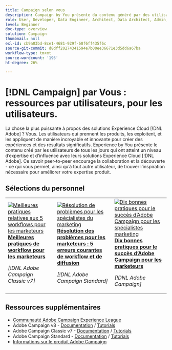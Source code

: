 ```yaml
---
title: Campaign selon vous
description: Campaign by You présente du contenu généré par des utilisateurs et utilisatrices de tous les jours qui ont acquis un certain niveau d’expertise et d’influence grâce à leurs connaissances d’Adobe Campaign.
role: User, Developer, Data Engineer, Architect, Data Architect, Admin, Leader
level: Beginner
doc-type: overview
solution: Campaign
thumbnail: null
exl-id: cb9a03bd-8ce1-4681-929f-68f6ff435f6c
source-git-commit: d8dff20274341594e7b00ee36671e3d5dd6a67ba
workflow-type: tm+mt
source-wordcount: '195'
ht-degree: 26%

---
```


# [!DNL Campaign] par Vous : ressources par utilisateurs, pour les utilisateurs.

La chose la plus puissante à propos des solutions Experience Cloud [!DNL Adobe] ? Vous. Les utilisateurs qui prennent les produits, les exploitent, et les appliquent de manière incroyable et innovante pour créer des expériences et des résultats significatifs. Experience by You présente le contenu créé par les utilisateurs de tous les jours qui ont atteint un niveau d’expertise et d’influence avec leurs solutions Experience Cloud [!DNL Adobe]. Ce savoir peer-to-peer encourage la collaboration et la découverte - ce qui vous permet, ainsi qu’à tout autre utilisateur, de trouver l’inspiration nécessaire pour améliorer votre expertise produit.

<div id="recs-overview-body-1"></div>
<div id="recs-overview-body-2"></div>
<div id="recs-overview-body-3"></div>
<div id="recs-overview-body-4"></div>
<div id="recs-overview-body-5"></div>
<div id="recs-overview-body-6"></div>

<div id="staff-picks-section">

## Sélections du personnel

<table>
<tr>
  <td>
    <a href="/help/campaign/ac-v7/workflow-best-practices-for-marketers.md">
      <img alt="Meilleures pratiques relatives aux 5 workflows pour les marketeurs" src="https://video.tv.adobe.com/v/3410837?format=jpeg" />
    </a>
    <div>
      <a href="/help/campaign/ac-v7/workflow-best-practices-for-marketers.md">
    <strong> Meilleures pratiques de workflow pour les marketeurs</strong>
    </a>
    </div>
    <p>
    <em>[!DNL Adobe Campaign Classic v7]</em>
    <p>
  </td>
  <td>
    <a href="/help/campaign/acs/troubleshooting-for-marketers.md">
      <img alt="Résolution de problèmes pour les spécialistes du marketing" src="https://cdn.experienceleague.adobe.com/thumb/docs-campaign.png" />
    </a>
    <div>
      <a href="/help/campaign/acs/troubleshooting-for-marketers.md">
    <strong>Résolution des problèmes pour les marketeurs : 5 erreurs courantes de workflow et de diffusion</strong>
    </a>
    </div>
    <p>
    <em>[!DNL Adobe Campaign Standard]</em>
    <p>
  </td>
  <td>
    <a href="/help/campaign/10-best-practices-for-marketers.md">
      <img alt="Dix bonnes pratiques pour le succès d’Adobe Campaign pour les spécialistes marketing" src="https://cdn.experienceleague.adobe.com/thumb/docs-campaign.png" />
    </a>
    <div>
      <a href="/help/campaign/10-best-practices-for-marketers.md">
    <strong>Dix bonnes pratiques pour le succès d’Adobe Campaign pour les marketeurs</strong>
    </a>
    </div>
    <p>
    <em>[!DNL Adobe Campaign]</em>
    <p>
  </td>
</tr>
</table>

</div>

## Ressources supplémentaires

* [Communauté Adobe Campaign Experience League](https://experienceleaguecommunities.adobe.com/t5/adobe-analytics/ct-p/adobe-analytics-community?profile.language=fr)
* Adobe Campaign v8 - [Documentation](https://experienceleague.adobe.com/docs/campaign-v8.html?lang=fr) / [Tutorials](https://experienceleague.adobe.com/docs/campaign-learn/tutorials/overview.html?lang=fr)
* Adobe Campaign Classic v7 - [Documentation](https://experienceleague.adobe.com/docs/campaign-classic.html?lang=fr) / [Tutorials](https://experienceleague.adobe.com/docs/campaign-classic-learn/tutorials/overview.html?lang=fr)
* Adobe Campaign Standard - [Documentation](https://experienceleague.adobe.com/docs/campaign-standard.html?lang=fr) / [Tutorials](https://experienceleague.adobe.com/docs/campaign-standard-learn/tutorials/overview.html?lang=fr)
* [Informations sur le produit Adobe Campaign](https://business.adobe.com/products/campaign/adobe-campaign.html)
